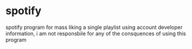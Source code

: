 # spotify
spotify program for mass liking a single playlist using account developer information, i am not responsbile for any of the consquences of using this program
